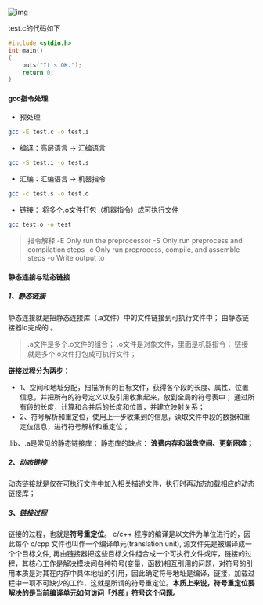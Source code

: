  ![img](https://upload-images.jianshu.io/upload_images/1049769-46e925867b626a2d.png?imageMogr2/auto-orient/strip|imageView2/2/format/webp) 

test.c的代码如下

```cpp
#include <stdio.h>
int main()
{
    puts("It's OK.");
    return 0;
}
```

#### gcc指令处理

- 预处理

```bash
gcc -E test.c -o test.i
```

- 编译：高层语言 -> 汇编语言

```bash
gcc -S test.i -o test.s
```

- 汇编：汇编语言 -> 机器指令

```bash
gcc -c test.s -o test.o
```

- 链接： 将多个.o文件打包（机器指令）成可执行文件 

```bash
gcc test.o -o test
```

> 指令解释
>  -E                      Only run the preprocessor
>  -S                      Only run preprocess and compilation steps
>  -c                      Only run preprocess, compile, and assemble steps
>  -o <file>               Write output to <file>

#### 静态连接与动态链接

##### 1、静态链接

静态连接就是把静态连接库（.a文件）中的文件链接到可执行文件中； 由静态链接器ld完成的 。

> .a文件是多个.o文件的组合；
>  .o文件是对象文件，里面是机器指令；
>  链接就是多个.o文件打包成可执行文件；

**链接过程分为两步：**

- 1、空间和地址分配，扫描所有的目标文件，获得各个段的长度、属性、位置信息，并把所有的符号定义以及引用收集起来，放到全局的符号表中；
   通过所有段的长度，计算和合并后的长度和位置，并建立映射关系；
- 2、符号解析和重定位，使用上一步收集到的信息，读取文件中段的数据和重定位信息，进行符号解析和重定位；

.lib、.a是常见的静态链接库；
 静态库的缺点：
 **浪费内存和磁盘空间、更新困难；**

##### 2、动态链接

动态链接就是仅在可执行文件中加入相关描述文件，执行时再动态加载相应的动态链接库；

##### 3、链接过程

链接的过程，也就是**符号重定位**。
 c/c++ 程序的编译是以文件为单位进行的，因此每个 c/cpp 文件也叫作一个编译单元(translation unit), 源文件先是被编译成一个个目标文件, 再由链接器把这些目标文件组合成一个可执行文件或库，链接的过程，其核心工作是解决模块间各种符号(变量，函数)相互引用的问题，对符号的引用本质是对其在内存中具体地址的引用，因此确定符号地址是编译，链接，加载过程中一项不可缺少的工作，这就是所谓的符号重定位。**本质上来说，符号重定位要解决的是当前编译单元如何访问「外部」符号这个问题。**